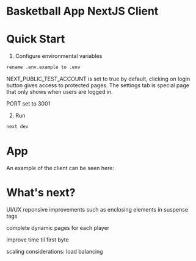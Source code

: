 # Basketball App NextJS Client


# Quick Start

1. Configure environmental variables

```sh
rename .env.example to .env
```

NEXT_PUBLIC_TEST_ACCOUNT is set to true by default, clicking on login button gives access to protected pages.
The settings tab is special page that only shows when users are logged in.

PORT set to 3001

2. Run

```sh
next dev
```

# App

An example of the client can be seen here:

# What's next?

UI/UX reponsive improvements such as enclosing elements in suspense tags

complete dynamic pages for each player

improve time til first byte

scaling considerations: load balancing
